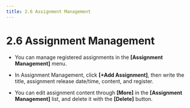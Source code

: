 ```yaml
---
title: 2.6 Assignment Management
---
```


# 2.6 Assignment Management

- You can manage registered assignments in the **\[Assignment Management]** menu.
- In Assignment Management, click **\[+Add Assignment]**, then write the title, assignment release date/time, content, and register.
- You can edit assignment content through **\[More]** in the **\[Assignment Management]** list, and delete it with the **[Delete]** button.

  <!-- ![](/img/en_teacher/en_teacher_2-6_01.jpg) -->

  <!-- ![](/img/en_teacher/en_teacher_2-6_02.jpg) -->

  <!-- ![](/img/en_teacher/en_teacher_2-6_03.jpg) -->
